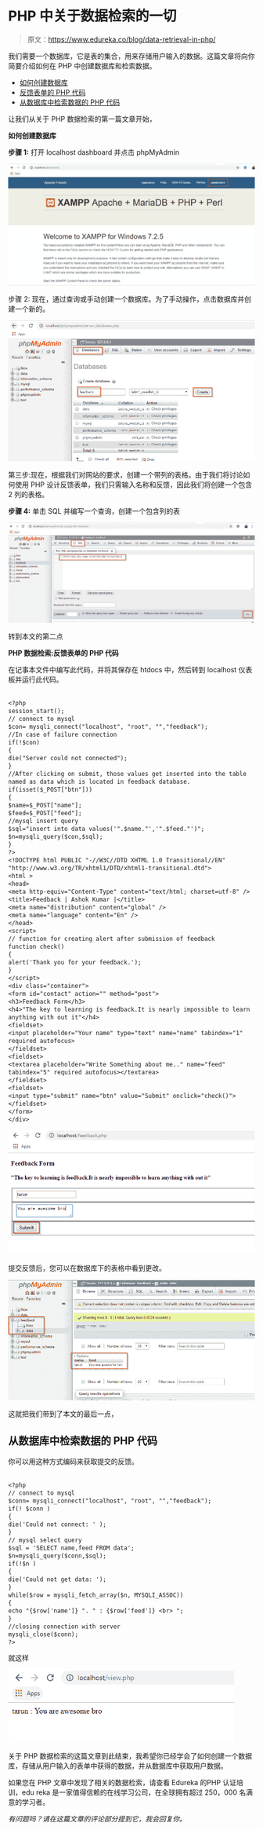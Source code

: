 # PHP 中关于数据检索的一切

> 原文：<https://www.edureka.co/blog/data-retrieval-in-php/>

我们需要一个数据库，它是表的集合，用来存储用户输入的数据。这篇文章将向你简要介绍如何在 PHP 中创建数据库和检索数据。

*   [如何创建数据库](#HowToCreateADatabase)
*   [反馈表单的 PHP 代码](#PHPCodeForTheFeedbackForm)
*   [从数据库中检索数据的 PHP 代码](#PHPCodeForDataRetrievalFromTheDatabase)

让我们从关于 PHP 数据检索的第一篇文章开始，

**如何创建数据库**

**步骤 1:** 打开 localhost dashboard 并点击 phpMyAdmin

![Create BD - Data Retrieval In PHP - Edureka](img/46a1038e8d3cc62bf5ef05bb16ee3177.png)

步骤 2: 现在，通过查询或手动创建一个数据库。为了手动操作，点击数据库并创建一个新的。

![Create BD - Data Retrieval In PHP - Edureka](img/8f35cfd209a121289839c75205cd3785.png)

第三步:现在，根据我们对网站的要求，创建一个带列的表格。由于我们将讨论如何使用 PHP 设计反馈表单，我们只需输入名称和反馈，因此我们将创建一个包含 2 列的表格。

**步骤 4:** 单击 SQL 并编写一个查询，创建一个包含列的表

![Create BD - Data Retrieval In PHP - Edureka](img/0523da559dd87bada5cf534c50bc3ea2.png)

转到本文的第二点

**PHP 数据检索:反馈表单的 PHP 代码**

在记事本文件中编写此代码，并将其保存在 htdocs 中，然后转到 localhost 仪表板并运行此代码。

```

<?php
session_start();
// connect to mysql
$con= mysqli_connect("localhost", "root", "","feedback");
//In case of failure connection
if(!$con)
{
die("Server could not connected");
}
//After clicking on submit, those values get inserted into the table named as data which is located in feedback database.
if(isset($_POST["btn"]))
{
$name=$_POST["name"];
$feed=$_POST["feed"];
//mysql insert query
$sql="insert into data values('".$name."','".$feed."')";
$n=mysqli_query($con,$sql);
}
?>
<!DOCTYPE html PUBLIC "-//W3C//DTD XHTML 1.0 Transitional//EN" "http://www.w3.org/TR/xhtml1/DTD/xhtml1-transitional.dtd">
<html >
<head>
<meta http-equiv="Content-Type" content="text/html; charset=utf-8" />
<title>Feedback | Ashok Kumar |</title>
<meta name="distribution" content="global" />
<meta name="language" content="En" />
</head>
<script>
// function for creating alert after submission of feedback
function check()
{
alert('Thank you for your feedback.');
}
</script>
<div class="container">
<form id="contact" action="" method="post">
<h3>Feedback Form</h3>
<h4>"The key to learning is feedback.It is nearly impossible to learn anything with out it"</h4>
<fieldset>
<input placeholder="Your name" type="text" name="name" tabindex="1" required autofocus>
</fieldset>
<fieldset>
<textarea placeholder="Write Something about me.." name="feed" tabindex="5" required autofocus></textarea>
</fieldset>
<fieldset>
<input type="submit" name="btn" value="Submit" onclick="check()">
</fieldset>
</form>
</div>

```

![Create BD - Data Retrieval In PHP - Edureka](img/1e5e053aad57e010060d814bfbd5380f.png)

提交反馈后，您可以在数据库下的表格中看到更改。

![Create BD - Data Retrieval In PHP - Edureka](img/02f0be4629d55ada77b234f369700c14.png)

这就把我们带到了本文的最后一点，

## **从数据库中检索数据的 PHP 代码**

你可以用这种方式编码来获取提交的反馈。

```

<?php
// connect to mysql
$conn= mysqli_connect("localhost", "root", "","feedback");
if(! $conn )
{
die('Could not connect: ' );
}
// mysql select query
$sql = 'SELECT name,feed FROM data';
$n=mysqli_query($conn,$sql);
if(!$n )
{
die('Could not get data: ');
}
while($row = mysqli_fetch_array($n, MYSQLI_ASSOC))
{
echo "{$row['name']} ". " : {$row['feed']} <br> ";
}
//closing connection with server
mysqli_close($conn);
?>

```

就这样

![Create BD - Data Retrieval In PHP - Edureka](img/fc1ab93ff56d37b2647a37856bb5b496.png)

关于 PHP 数据检索的这篇文章到此结束，我希望你已经学会了如何创建一个数据库，存储从用户输入的表单中获得的数据，并从数据库中获取用户数据。

如果您在 PHP 文章中发现了相关的数据检索，请查看 Edureka 的[](https://www.edureka.co/php-mysql-self-paced)PHP 认证培训，edu reka 是一家值得信赖的在线学习公司，在全球拥有超过 250，000 名满意的学习者。

*有问题吗？请在这篇文章的评论部分提到它，我会回复你。*